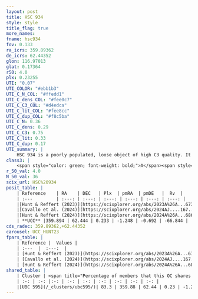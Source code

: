 ```yaml
---
layout: post
title: HSC 934
style: style
title_flag: true
more_names: 
fname: hsc934
fov: 0.133
ra_icrs: 359.89362
de_icrs: 62.44352
glon: 116.97013
glat: 0.17364
r50: 4.0
plx: 0.23255
UTI: "0.07"
UTI_COLOR: "#ebb1b3"
UTI_C_N_COL: "#ffedd1"
UTI_C_dens_COL: "#fee0c7"
UTI_C_C3_COL: "#d4edca"
UTI_C_lit_COL: "#fee8cc"
UTI_C_dup_COL: "#f8c5ba"
UTI_C_N: 0.36
UTI_C_dens: 0.29
UTI_C_C3: 0.75
UTI_C_lit: 0.33
UTI_C_dup: 0.17
UTI_summary: |
    HSC 934 is a poorly populated, loose object of high C3 quality. It was recently reported in the literature.<br><br><span style="color: #99180f; font-weight: bold;">Warning: </span>This is likely a duplicate object, which shares a large percentage of members with at least one previously reported entry.
class3: |
    <span style="color: green; font-weight: bold;">A</span><span style="color: #FFC300; font-weight: bold;">B</span>
r_50_val: 4.0
N_50_val: 36
scix_url: HSC%20934
posit_table: |
    | Reference    | RA    | DEC   | Plx  | pmRA  | pmDE   |  Rv  |
    | :---         | :---: | :---: | :---: | :---: | :---: | :---: |
    |[Hunt & Reffert (2023)](https://scixplorer.org/abs/2023A%26A...673A.114H) | 359.897 | 62.44 | 0.233 | -1.248 | -0.693 | -52.245 |
    |[Cavallo et al. (2024)](https://scixplorer.org/abs/2024AJ....167...12C) | 359.905 | 62.451 | 0.236 | -- | -- | -- |
    |[Hunt & Reffert (2024)](https://scixplorer.org/abs/2024A%26A...686A..42H) | 359.897 | 62.44 | 0.233 | -1.248 | -0.693 | -52.245 |
    | **UCC** |359.894 | 62.444 | 0.233 | -1.248 | -0.692 | -66.844 | 
cds_radec: 359.89362,+62.44352
carousel: UCC_HUNT23
fpars_table: |
    | Reference |  Values |
    | :---  |  :---:  |
    | [Hunt & Reffert (2023)](https://scixplorer.org/abs/2023A%26A...673A.114H) | `AV50=1.569, diffAV50=1.805, MOD50=12.829, logAge50=8.317` |
    | [Cavallo et al. (2024)](https://scixplorer.org/abs/2024AJ....167...12C) | `AV50=1.6, dMod50=12.59, logAge50=8.4, [Fe/H]50=0.24` |
    | [Hunt & Reffert (2024)](https://scixplorer.org/abs/2024A%26A...686A..42H) | `MassJ=314.693` |
shared_table: |
    | Cluster | <span title="Percentage of members that this OC shares with the ones listed">%</span>   | RA   | DEC   | Plx   | pmRA  | pmDE  | Rv | UTI |
    | :-: | :-: |:-: | :-: | :-: | :-: | :-: | :-: | :-: |
    |[UBC 595](/_clusters/ubc595/)| 83.3 | 359.88 | 62.44 | 0.23 | -1.25 | -0.69 | -66.84 |0.37 |
---
```

